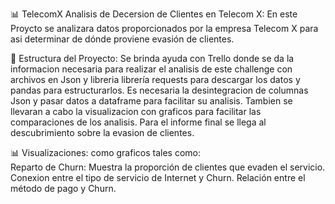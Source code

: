 📊 TelecomX  Analisis de Decersion de Clientes en Telecom X: En este Proycto se analizara datos proporcionados por la empresa Telecom X para asi determinar de dónde proviene evasión de clientes.

📁 Estructura del Proyecto: Se brinda ayuda con Trello donde se da la informacion necesaria para realizar el analisis de este challenge con archivos en Json y libreria librería requests para descargar los datos y pandas para estructurarlos. Es necesaria la desintegracion de columnas Json y pasar datos a dataframe para facilitar su analisis. Tambien se llevaran a cabo la visualizacion con graficos para facilitar las comparaciones de los analisis.  Para el informe final se llega al descubrimiento sobre la evasion de clientes.

📊 Visualizaciones: como graficos tales como:  
    Reparto de Churn: Muestra la proporción de clientes que evaden el servicio.
    Conexion entre el tipo de servicio de Internet y Churn.
    Relación entre el método de pago y Churn.


